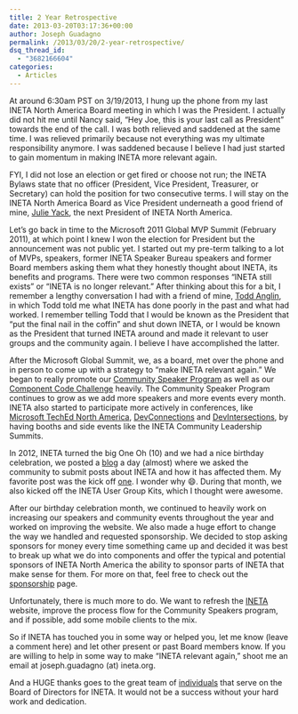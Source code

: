 ```yaml
---
title: 2 Year Retrospective
date: 2013-03-20T03:17:36+00:00
author: Joseph Guadagno
permalink: /2013/03/20/2-year-retrospective/
dsq_thread_id:
  - "3682166604"
categories:
  - Articles
---
```

At around 6:30am PST on 3/19/2013, I hung up the phone from my last INETA North America Board meeting in which I was the President. I actually did not hit me until Nancy said, “Hey Joe, this is your last call as President” towards the end of the call. I was both relieved and saddened at the same time. I was relieved primarily because not everything was my ultimate responsibility anymore. I was saddened because I believe I had just started to gain momentum in making INETA more relevant again.

FYI, I did not lose an election or get fired or choose not run; the INETA Bylaws state that no officer (President, Vice President, Treasurer, or Secretary) can hold the position for two consecutive terms. I will stay on the INETA North America Board as Vice President underneath a good friend of mine, [Julie Yack](http://www.julieyack.com/), the next President of INETA North America.

Let’s go back in time to the Microsoft 2011 Global MVP Summit (February 2011), at which point I knew I won the election for President but the announcement was not public yet. I started out my pre-term talking to a lot of MVPs, speakers, former INETA Speaker Bureau speakers and former Board members asking them what they honestly thought about INETA, its benefits and programs. There were two common responses “INETA still exists” or “INETA is no longer relevant.” After thinking about this for a bit, I remember a lengthy conversation I had with a friend of mine, [Todd Anglin](http://www.telerikwatch.com/), in which Todd told me what INETA has done poorly in the past and what had worked. I remember telling Todd that I would be known as the President that “put the final nail in the coffin” and shut down INETA, or I would be known as the President that turned INETA around and made it relevant to user groups and the community again. I believe I have accomplished the latter.

After the Microsoft Global Summit, we, as a board, met over the phone and in person to come up with a strategy to “make INETA relevant again.” We began to really promote our [Community Speaker Program](http://ineta.org/speakers/) as well as our [Component Code Challenge](http://ineta.org/CodeChallenge/default.aspx) heavily. The Community Speaker Program continues to grow as we add more speakers and more events every month. INETA also started to participate more actively in conferences, like [Microsoft TechEd North America](http://northamerica.msteched.com/#fbid=rSTkKfmHoDj), [DevConnections](http://devconnections.com/) and [DevIntersections](http://www.devintersection.com/?refer=JoeG), by having booths and side events like the INETA Community Leadership Summits.

In 2012, INETA turned the big One Oh (10) and we had a nice birthday celebration, we posted a [blog](http://blog.ineta.org/2012/02/default.aspx) a day (almost) where we asked the community to submit posts about INETA and how it has affected them. My favorite post was the kick off [one](http://blog.ineta.org/post/INETA-10-Happy-Birthday-INETA.aspx). I wonder why :smile:. During that month, we also kicked off the INETA User Group Kits, which I thought were awesome.

After our birthday celebration month, we continued to heavily work on increasing our speakers and community events throughout the year and worked on improving the website. We also made a huge effort to change the way we handled and requested sponsorship. We decided to stop asking sponsors for money every time something came up and decided it was best to break up what we do into components and offer the typical and potential sponsors of INETA North America the ability to sponsor parts of INETA that make sense for them. For more on that, feel free to check out the [sponsorship](http://ineta.org/Sponsors/ListSponsors.aspx) page.

Unfortunately, there is much more to do. We want to refresh the [INETA](http://www.ineta.org/) website, improve the process flow for the Community Speakers program, and if possible, add some mobile clients to the mix.

So if INETA has touched you in some way or helped you, let me know (leave a comment here) and let other present or past Board members know. If you are willing to help in some way to make “INETA relevant again,” shoot me an email at joseph.guadagno (at) ineta.org.

And a HUGE thanks goes to the great team of [individuals](http://ineta.org/BoardMember.aspx) that serve on the Board of Directors for INETA. It would not be a success without your hard work and dedication.